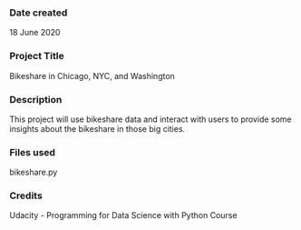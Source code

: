 ### Date created
18 June 2020

### Project Title
Bikeshare in Chicago, NYC, and Washington

### Description
This project will use bikeshare data and interact with users to provide some insights about the bikeshare in those big cities.

### Files used
bikeshare.py

### Credits
Udacity - Programming for Data Science with Python Course
